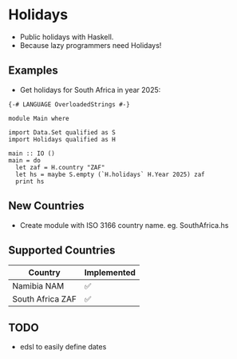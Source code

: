 # Holidays
- Public holidays with Haskell.
- Because lazy programmers need Holidays!

## Examples

- Get holidays for South Africa in year 2025:
```
{-# LANGUAGE OverloadedStrings #-}

module Main where

import Data.Set qualified as S
import Holidays qualified as H

main :: IO ()
main = do
  let zaf = H.country "ZAF"
  let hs = maybe S.empty (`H.holidays` H.Year 2025) zaf
  print hs

```

## New Countries
- Create module with ISO 3166 country name. eg. SouthAfrica.hs

## Supported Countries
| Country | Implemented |
| --- | ----------- |
| Namibia NAM | &#x2705; |
| South Africa ZAF | &#x2705; |

## TODO
- edsl to easily define dates